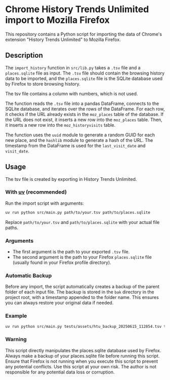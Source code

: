 # Chrome History Trends Unlimited import to Mozilla Firefox

This repository contains a Python script for importing the data of Chrome's extension "History Trends Unlimited" to Mozilla Firefox.

## Description

The `import_history` function in `src/lib.py` takes a `.tsv` file and a `places.sqlite` file as input. The `.tsv` file should contain the browsing history data to be imported, and the `places.sqlite` file is the SQLite database used by Firefox to store browsing history.

The tsv file contains a column with numbers, which is not used.

The function reads the `.tsv` file into a pandas DataFrame, connects to the SQLite database, and iterates over the rows of the DataFrame. For each row, it checks if the URL already exists in the `moz_places` table of the database. If the URL does not exist, it inserts a new row into the `moz_places` table. Then, it inserts a new row into the `moz_historyvisits` table.

The function uses the `uuid` module to generate a random GUID for each new place, and the `hashlib` module to generate a hash of the URL. The timestamp from the DataFrame is used for the `last_visit_date` and `visit_date`.


## Usage

The tsv file is created by exporting in History Trends Unlimited.

### With [uv](https://github.com/astral-sh/uv) (recommended)

Run the import script with arguments:

```bash
uv run python src/main.py path/to/your.tsv path/to/places.sqlite
```

Replace `path/to/your.tsv` and `path/to/places.sqlite` with your actual file paths.

### Arguments
- The first argument is the path to your exported `.tsv` file.
- The second argument is the path to your Firefox `places.sqlite` file (usually found in your Firefox profile directory).

### Automatic Backup
Before any import, the script automatically creates a backup of the parent folder of each input file. The backup is stored in the `bak` directory in the project root, with a timestamp appended to the folder name. This ensures you can always restore your original data if needed.

### Example
```bash
uv run python src/main.py tests/assets/htu_backup_20250615_112854.tsv tests/assets/places.sqlite
```

### Warning
This script directly manipulates the places.sqlite database used by Firefox. Always make a backup of your places.sqlite file before running this script. Ensure that Firefox is not running when you execute this script to prevent any potential conflicts. Use this script at your own risk. The author is not responsible for any potential data loss or corruption.


